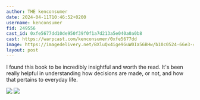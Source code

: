 ```yaml
---
author: THE kenconsumer
date: 2024-04-11T10:46:52+0200
username: kenconsumer
fid: 249556
cast_id: 0xfe5677dd10de950f39f0f1a7d213a5e040a0a0b8
cast: https://warpcast.com/kenconsumer/0xfe5677dd
image: https://imagedelivery.net/BXluQx4ige9GuW0Ia56BHw/b10c0524-66e3-46e3-5f7a-11c8cd590700/original
layout: post
---
```

I found this book to be incredibly insightful and worth the read. It's been really helpful in understanding how decisions are made, or not, and how that pertains to everyday life.  

![](https://imagedelivery.net/BXluQx4ige9GuW0Ia56BHw/b10c0524-66e3-46e3-5f7a-11c8cd590700/original)
![](https://imagedelivery.net/BXluQx4ige9GuW0Ia56BHw/2fb50d0b-e37e-4185-0cd8-a8b6bfd89d00/original)